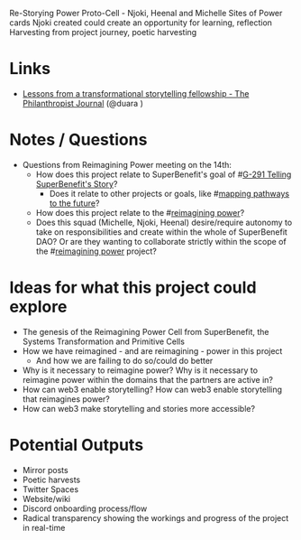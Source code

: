 Re-Storying Power Proto-Cell - Njoki, Heenal and Michelle
Sites of Power cards Njoki created could create an opportunity for learning, reflection 
Harvesting from project journey, poetic harvesting 
# Links
- [Lessons from a transformational storytelling fellowship - The Philanthropist Journal](https://thephilanthropist.ca/2023/08/lessons-from-a-transformational-storytelling-fellowship/) (@duara )

# Notes / Questions
- Questions from Reimagining Power meeting on the 14th:
	- How does this project relate to SuperBenefit's goal of #[G-291 Telling SuperBenefit's Story](G-291%20Telling%20SuperBenefit's%20Story)?
		- Does it relate to other projects or goals, like #[mapping pathways to the future](/notes/archive/clarity/Tags/mapping%20pathways%20to%20the%20future.md)?
	- How does this project relate to the #[reimagining power](/notes/archive/clarity/Tags/reimagining%20power.md)?
	- Does this squad (Michelle, Njoki, Heenal) desire/require autonomy to take on responsibilities and create within the whole of SuperBenefit DAO? Or are they wanting to collaborate strictly within the scope of the #[reimagining power](/notes/archive/clarity/Tags/reimagining%20power.md) project?

# Ideas for what this project could explore
- The genesis of the Reimagining Power Cell from SuperBenefit, the Systems Transformation and Primitive Cells
- How we have reimagined - and are reimagining - power in this project
	- And how we are failing to do so/could do better
- Why is it necessary to reimagine power? Why is it necessary to reimagine power within the domains that the partners are active in?
- How can web3 enable storytelling? How can web3 enable storytelling that reimagines power?
- How can web3 make storytelling and stories more accessible?

# Potential Outputs
- Mirror posts
- Poetic harvests
- Twitter Spaces
- Website/wiki
- Discord onboarding process/flow
- Radical transparency showing the workings and progress of the project in real-time


